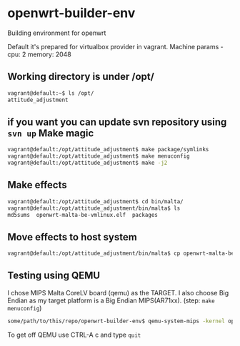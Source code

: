 openwrt-builder-env
===================

Building environment for openwrt

Default it's prepared for virtualbox provider in vagrant. Machine params - cpu: 2 memory: 2048


Working directory is under /opt/
------------------
```sh
vagrant@default:~$ ls /opt/
attitude_adjustment
```
if you want you can update svn repository using ```svn up```
Make magic
------------------
```sh
vagrant@default:/opt/attitude_adjustment$ make package/symlinks
vagrant@default:/opt/attitude_adjustment$ make menuconfig
vagrant@default:/opt/attitude_adjustment$ make -j2
```
Make effects
------------------
```sh
vagrant@default:/opt/attitude_adjustment$ cd bin/malta/
vagrant@default:/opt/attitude_adjustment/bin/malta$ ls
md5sums  openwrt-malta-be-vmlinux.elf  packages
```

Move effects to host system
------------------
```sh
vagrant@default:/opt/attitude_adjustment/bin/malta$ cp openwrt-malta-be-vmlinux.elf /vagrant/
```

Testing using QEMU
------------------
I chose MIPS Malta CoreLV board (qemu) as the TARGET. I also choose Big Endian as my target platform is a Big Endian MIPS(AR71xx). (step: ```make menuconfig```)
```sh
some/path/to/this/repo/openwrt-builder-env$ qemu-system-mips -kernel openwrt-malta-be-vmlinux.elf -nographic -m 64
```
To get off QEMU use CTRL-A c and type ```quit```
